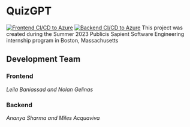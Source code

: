 # QuizGPT
[![Frontend CI/CD to Azure](https://github.com/link5669/quizgpt/actions/workflows/azure-static-web-apps-jolly-coast-01751ec0f.yml/badge.svg)](https://github.com/link5669/quizgpt/actions/workflows/azure-static-web-apps-jolly-coast-01751ec0f.yml)
[![Backend CI/CD to Azure](https://github.com/link5669/quizgpt/actions/workflows/master_quizgpt-ps.yml/badge.svg)](https://github.com/link5669/quizgpt/actions/workflows/master_quizgpt-ps.yml)
This project was created during the Summer 2023 Publicis Sapient Software Engineering internship program in Boston, Massachusetts

## Development Team

### Frontend
*Leila Baniassad and Nolan Gelinas*

### Backend
*Ananya Sharma and Miles Acquaviva*
